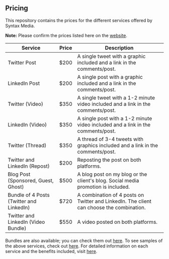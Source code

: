 ## Pricing

This repository contains the prices for the different services offered by Syntax Media.

**Note:** Please confirm the prices listed here on the [website](https://pradumnasaraf.dev/services/).

| Service | Price | Description |
| --- | --- | --- |
| Twitter Post | $200 | A single tweet with a graphic included and a link in the comments/post. |
| LinkedIn Post | $200 | A single post with a graphic included and a link in the comments/post. |
| Twitter (Video) | $350 | A single tweet with a 1-2 minute video included and a link in the comments/post. |
| LinkedIn (Video) | $350 | A single post with a 1-2 minute video included and a link in the comments/post. |
| Twitter (Thread) | $350 | A thread of 3-4 tweets with graphics included and a link in the comments/post. |
| Twitter and LinkedIn (Repost) | $200 | Reposting the post on both platforms. |
| Blog Post (Sponsored, Guest, Ghost) | $500 | A blog post on my blog or the client's blog. Social media promotion is included. |
| Bundle of 4 Posts (Twitter and LinkedIn) | $720 | A combination of 4 posts on Twitter and LinkedIn. The client can choose the combination. |
| Twitter and LinkedIn (Video Bundle) | $550 | A video posted on both platforms. |

Bundles are also available; you can check them out [here](https://pradumnasaraf.dev/services/bundle/).
To see samples of the above services, check out [here](https://github.com/mediasyntax/Samples).
For detailed information on each service and the benefits included, visit [here](https://github.com/mediasyntax/Services).